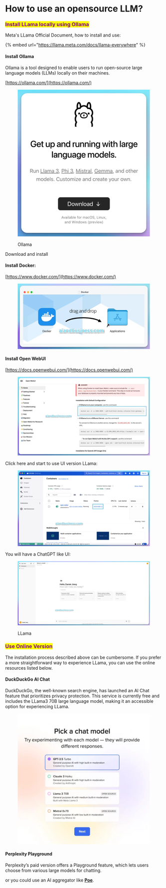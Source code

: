 # How to use an opensource LLM?



### <mark style="color:purple;">Install LLama locally using Ollama</mark>

Meta's LLama Official Document, how to install and use:

{% embed url="https://llama.meta.com/docs/llama-everywhere" %}

#### Install Ollama

Ollama is a tool designed to enable users to run open-source large language models (LLMs) locally on their machines.

[https://ollama.com/](https://ollama.com/)

<figure><img src="../../.gitbook/assets/ollama 1 tiny.webp" alt=""><figcaption><p>Ollama</p></figcaption></figure>

Download and install

#### Install Docker:

[https://www.docker.com/](https://www.docker.com/)

<figure><img src="../../.gitbook/assets/docker 2 tiny.webp" alt=""><figcaption></figcaption></figure>

#### Install Open WebUI

[https://docs.openwebui.com/](https://docs.openwebui.com/)

<figure><img src="../../.gitbook/assets/open webui 1 tiny.webp" alt=""><figcaption></figcaption></figure>



Click here and start to use UI version LLama:&#x20;

<figure><img src="../../.gitbook/assets/docker 1 tiny.webp" alt=""><figcaption></figcaption></figure>

You will have a ChatGPT like UI:

<figure><img src="../../.gitbook/assets/llama1 tiny.webp" alt=""><figcaption><p>LLama</p></figcaption></figure>



### <mark style="color:purple;">Use Online Version</mark>

The installation process described above can be cumbersome. If you prefer a more straightforward way to experience LLama, you can use the online resources listed below.

#### DuckDuckGo AI Chat

DuckDuckGo, the well-known search engine, has launched an AI Chat feature that prioritizes privacy protection. This service is currently free and includes the LLama3 70B large language model, making it an accessible option for experiencing LLama.

<figure><img src="../../.gitbook/assets/duck chat ai tiny.webp" alt=""><figcaption></figcaption></figure>

#### Perplexity Playground

Perplexity’s paid version offers a Playground feature, which lets users choose from various large models for chatting.



or you could use an AI aggregator like [**Poe**](../ai-aggregators.md#poe).



